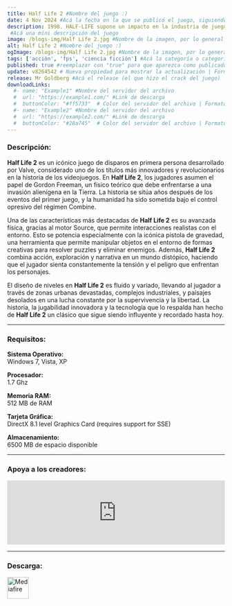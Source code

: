 ```yaml
---
title: Half Life 2 #Nombre del juego :)
date: 4 Nov 2024 #Acá la fecha en la que se publicó el juego, siguiendo este formato: Dia "30", Mes "Oct", Año "2024" = como debe quedar: 30 Oct 2024
description: 1998. HALF-LIFE supone un impacto en la industria de juegos con su combinación de acción frenética y narración continua y absorbente. El título de debut de Valve fue galardonado con más de 50 premios que lo consideraron el juego del año hasta convertirse en "El mejor juego para PC de la historia", galardón concedido por la revista PC Gamer, y ha vendido más de ocho millones de unidades en todo el mundo.
 #Acá una mini descripción del juego
image: /blogs-img/Half Life 2.jpg #Nombre de la imagen, por lo general es exactamente el mismo nombre que el juego excluyendo lo ":" (Dos puntos)
alt: Half Life 2 #Nombre del juego :)
ogImage: /blogs-img/Half Life 2.jpg #Nombre de la imagen, por lo general es exactamente el mismo nombre que el juego excluyendo lo ":" (Dos puntos)
tags: ['acción', 'fps', 'ciencia ficción'] #Acá la categoría o categorías del juego, si es más de una se coloca en este formato: ['categoría1', 'categoría2']
published: true #reemplazar con "true" para que aparezca como publicado
update: v8264542 # Nueva propiedad para mostrar la actualización | Formato: v1.0.0
release: Mr Goldberg #Acá el release (el que hizo el crack del juego) | Formato: Nicolhetti
downloadLinks:
  #- name: "Example1" #Nombre del servidor del archivo
  #  url: "https://example1.com/" #Link de descarga
  #  buttonColor: "#ff5733"  # Color del servidor del archivo | Formato hexadecimal | MediaFire: #0171F0 | Buzzheavier: #FF6600 |
  #- name: "Example2" #Nombre del servidor del archivo
  #  url: "https://example2.com/" #Link de descarga
  #  buttonColor: "#28a745"  # Color del servidor del archivo | Formato hexadecimal | MediaFire: #0171F0 | Buzzheavier: #FF6600 |
---
```


<!--En VSCode seleccionando una palabra, por ejemplo: "Half Life 2" y apretando Ctrl+F2 se seleccionan todas las palabras iguales-->

### Descripción:
**Half Life 2** es un icónico juego de disparos en primera persona desarrollado por Valve, considerado uno de los títulos más innovadores y revolucionarios en la historia de los videojuegos. En **Half Life 2**, los jugadores asumen el papel de Gordon Freeman, un físico teórico que debe enfrentarse a una invasión alienígena en la Tierra. La historia se sitúa años después de los eventos del primer juego, y la humanidad ha sido sometida bajo el control opresivo del régimen Combine.

Una de las características más destacadas de **Half Life 2** es su avanzada física, gracias al motor Source, que permite interacciones realistas con el entorno. Esto se potencia especialmente con la icónica pistola de gravedad, una herramienta que permite manipular objetos en el entorno de formas creativas para resolver puzzles y eliminar enemigos. Además, **Half Life 2** combina acción, exploración y narrativa en un mundo distópico, haciendo que el jugador sienta constantemente la tensión y el peligro que enfrentan los personajes.

El diseño de niveles en **Half Life 2** es fluido y variado, llevando al jugador a través de zonas urbanas devastadas, complejos industriales, y paisajes desolados en una lucha constante por la supervivencia y la libertad. La historia, la jugabilidad innovadora y la tecnología que lo respalda han hecho de **Half Life 2** un clásico que sigue siendo influyente y recordado hasta hoy.
<!--Prompt para Chat-GPT: Hazme una descripción para el juego "Half Life 2" y cada que menciones "Half Life 2" ponlo en negrita -->

---

### Requisitos:
**Sistema Operativo:**  
Windows 7, Vista, XP

**Procesador:**  
1.7 Ghz

**Memoria RAM:**  
512 MB de RAM

**Tarjeta Gráfica:**  
DirectX 8.1 level Graphics Card (requires support for SSE)

**Almacenamiento:**  
6500 MB de espacio disponible

<!--Si falta o sobra un requisito se quita o se agrega manteniendo el mismo formato-->

---

### Apoya a los creadores:
<iframe src="https://store.steampowered.com/widget/220/" frameborder="0" style="background-color: transparent; width: 100% !important; aspect-ratio: 646 / 190;"></iframe>

<!--Reemplazar los numeros (AppID) del juego (en este caso 2668510) por el numero (AppID) correspondiente con el juego a publicar-->
<!--El AppID se encuentra en la URL del Juego en Steam-->

---

### Descarga:

[<img src="https://gist.github.com/cxmeel/0dbc95191f239b631c3874f4ccf114e2/raw/download.svg" alt="Mediafire" height="50" />](https://www.mediafire.com/file/20vbs7b2zv76q2l/Half-Life_2.zip/file)

<!-- # se debe reemplazar por el link de descarga-->

<!--NOMBRE-DEL-SERVICIO se debe reemplazar por el servicio donde está subido el juego-->